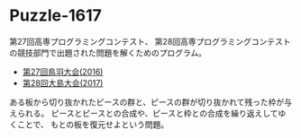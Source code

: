 # Puzzle-1617

第27回高専プログラミングコンテスト、
第28回高専プログラミングコンテストの競技部門で出題された問題を解くためのプログラム。

- [第27回鳥羽大会(2016)](https://www.procon.gr.jp/?page_id=59141)
- [第28回大島大会(2017)](https://www.procon.gr.jp/?page_id=59121)



ある板から切り抜かれたピースの群と、ピースの群が切り抜かれて残った枠が与えられる。
ピースとピースとの合成や、ピースと枠との合成を繰り返えしてゆくことで、
もとの板を復元せよという問題。




